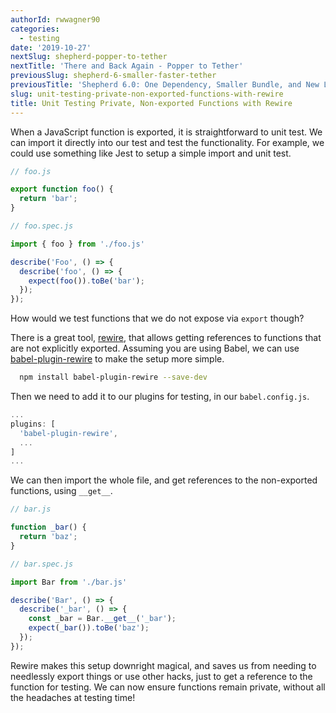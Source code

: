 ```yaml
---
authorId: rwwagner90
categories: 
  - testing
date: '2019-10-27'
nextSlug: shepherd-popper-to-tether
nextTitle: 'There and Back Again - Popper to Tether'
previousSlug: shepherd-6-smaller-faster-tether
previousTitle: 'Shepherd 6.0: One Dependency, Smaller Bundle, and New Look!'
slug: unit-testing-private-non-exported-functions-with-rewire
title: Unit Testing Private, Non-exported Functions with Rewire
---
```


When a JavaScript function is exported, it is straightforward to unit test. 
We can import it directly into our test and test the functionality. For example,
we could use something like Jest to setup a simple import and unit test.

```js
// foo.js

export function foo() {
  return 'bar';
}
```

```js
// foo.spec.js

import { foo } from './foo.js'

describe('Foo', () => {
  describe('foo', () => {
    expect(foo()).toBe('bar');
  });
});
```

How would we test functions that we do not expose via `export` though?

There is a great tool, [rewire](https://www.npmjs.com/package/rewire), that allows getting references 
to functions that are not explicitly exported. Assuming you are using Babel, we can use 
[babel-plugin-rewire](https://github.com/speedskater/babel-plugin-rewire) to make the setup more simple.

```bash
  npm install babel-plugin-rewire --save-dev
```

Then we need to add it to our plugins for testing, in our `babel.config.js`.

```js
...
plugins: [
  'babel-plugin-rewire',
  ...
]
...
```

We can then import the whole file, and get references to the non-exported functions, using
`__get__`.

```js
// bar.js

function _bar() {
  return 'baz';
}
```

```js
// bar.spec.js

import Bar from './bar.js'

describe('Bar', () => {
  describe('_bar', () => {
    const _bar = Bar.__get__('_bar');
    expect(_bar()).toBe('baz');
  });
});
```

Rewire makes this setup downright magical, and saves us from needing to needlessly export things
or use other hacks, just to get a reference to the function for testing. We can now ensure functions
remain private, without all the headaches at testing time!
